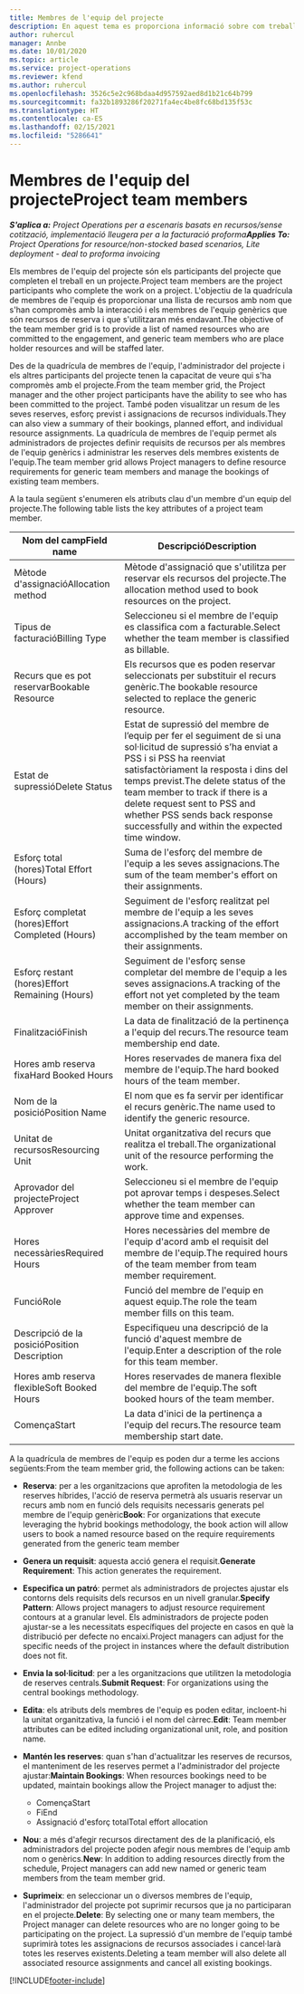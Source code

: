 ```yaml
---
title: Membres de l'equip del projecte
description: En aquest tema es proporciona informació sobre com treballar amb la informació dels membres d'un equip del projecte, els atributs i la planificació.
author: ruhercul
manager: Annbe
ms.date: 10/01/2020
ms.topic: article
ms.service: project-operations
ms.reviewer: kfend
ms.author: ruhercul
ms.openlocfilehash: 3526c5e2c968bdaa4d957592aed8d1b21c64b799
ms.sourcegitcommit: fa32b1893286f20271fa4ec4be8fc68bd135f53c
ms.translationtype: HT
ms.contentlocale: ca-ES
ms.lasthandoff: 02/15/2021
ms.locfileid: "5286641"
---
```

# <a name="project-team-members"></a><span data-ttu-id="93c9b-103">Membres de l'equip del projecte</span><span class="sxs-lookup"><span data-stu-id="93c9b-103">Project team members</span></span>

<span data-ttu-id="93c9b-104">_**S'aplica a:** Project Operations per a escenaris basats en recursos/sense cotització, implementació lleugera per a la facturació proforma_</span><span class="sxs-lookup"><span data-stu-id="93c9b-104">_**Applies To:** Project Operations for resource/non-stocked based scenarios, Lite deployment - deal to proforma invoicing_</span></span>

<span data-ttu-id="93c9b-105">Els membres de l'equip del projecte són els participants del projecte que completen el treball en un projecte.</span><span class="sxs-lookup"><span data-stu-id="93c9b-105">Project team members are the project participants who complete the work on a project.</span></span> <span data-ttu-id="93c9b-106">L'objectiu de la quadrícula de membres de l'equip és proporcionar una llista de recursos amb nom que s'han compromès amb la interacció i els membres de l'equip genèrics que són recursos de reserva i que s'utilitzaran més endavant.</span><span class="sxs-lookup"><span data-stu-id="93c9b-106">The objective of the team member grid is to provide a list of named resources who are committed to the engagement, and generic team members who are place holder resources and will be staffed later.</span></span>

<span data-ttu-id="93c9b-107">Des de la quadrícula de membres de l'equip, l'administrador del projecte i els altres participants del projecte tenen la capacitat de veure qui s'ha compromès amb el projecte.</span><span class="sxs-lookup"><span data-stu-id="93c9b-107">From the team member grid, the Project manager and the other project participants have the ability to see who has been committed to the project.</span></span> <span data-ttu-id="93c9b-108">També poden visualitzar un resum de les seves reserves, esforç previst i assignacions de recursos individuals.</span><span class="sxs-lookup"><span data-stu-id="93c9b-108">They can also view a summary of their bookings, planned effort, and individual resource assignments.</span></span> <span data-ttu-id="93c9b-109">La quadrícula de membres de l'equip permet als administradors de projectes definir requisits de recursos per als membres de l'equip genèrics i administrar les reserves dels membres existents de l'equip.</span><span class="sxs-lookup"><span data-stu-id="93c9b-109">The team member grid allows Project managers to define resource requirements for generic team members and manage the bookings of existing team members.</span></span>

<span data-ttu-id="93c9b-110">A la taula següent s'enumeren els atributs clau d'un membre d'un equip del projecte.</span><span class="sxs-lookup"><span data-stu-id="93c9b-110">The following table lists the key attributes of a project team member.</span></span>

| <span data-ttu-id="93c9b-111">Nom del camp</span><span class="sxs-lookup"><span data-stu-id="93c9b-111">Field name</span></span>          | <span data-ttu-id="93c9b-112">Descripció</span><span class="sxs-lookup"><span data-stu-id="93c9b-112">Description</span></span>                                                                                                                                                                  |
|--------------------------|-----------------------------------------------------------------------------------------------------------------------------------------------------------------------------------|
| <span data-ttu-id="93c9b-113">Mètode d'assignació</span><span class="sxs-lookup"><span data-stu-id="93c9b-113">Allocation method</span></span>        | <span data-ttu-id="93c9b-114">Mètode d'assignació que s'utilitza per reservar els recursos del projecte.</span><span class="sxs-lookup"><span data-stu-id="93c9b-114">The allocation method used to book resources on the project.</span></span>                                                                         |
| <span data-ttu-id="93c9b-115">Tipus de facturació</span><span class="sxs-lookup"><span data-stu-id="93c9b-115">Billing Type</span></span>             | <span data-ttu-id="93c9b-116">Seleccioneu si el membre de l'equip es classifica com a facturable.</span><span class="sxs-lookup"><span data-stu-id="93c9b-116">Select whether the team member is classified as billable.</span></span>                                                                                                                                       |
| <span data-ttu-id="93c9b-117">Recurs que es pot reservar</span><span class="sxs-lookup"><span data-stu-id="93c9b-117">Bookable Resource</span></span>        | <span data-ttu-id="93c9b-118">Els recursos que es poden reservar seleccionats per substituir el recurs genèric.</span><span class="sxs-lookup"><span data-stu-id="93c9b-118">The bookable resource selected to replace the generic resource.</span></span>                                                                                                                   |
| <span data-ttu-id="93c9b-119">Estat de supressió</span><span class="sxs-lookup"><span data-stu-id="93c9b-119">Delete Status</span></span>            | <span data-ttu-id="93c9b-120">Estat de supressió del membre de l’equip per fer el seguiment de si una sol·licitud de supressió s’ha enviat a PSS i si PSS ha reenviat satisfactòriament la resposta i dins del temps previst.</span><span class="sxs-lookup"><span data-stu-id="93c9b-120">The delete status of the team member to track if there is a delete request sent to PSS and whether PSS sends back response successfully and within the expected time window.</span></span> |
| <span data-ttu-id="93c9b-121">Esforç total (hores)</span><span class="sxs-lookup"><span data-stu-id="93c9b-121">Total Effort (Hours)</span></span>     | <span data-ttu-id="93c9b-122">Suma de l'esforç del membre de l'equip a les seves assignacions.</span><span class="sxs-lookup"><span data-stu-id="93c9b-122">The sum of the team member's effort on their assignments.</span></span>                                                                                                                         |
| <span data-ttu-id="93c9b-123">Esforç completat (hores)</span><span class="sxs-lookup"><span data-stu-id="93c9b-123">Effort Completed (Hours)</span></span> | <span data-ttu-id="93c9b-124">Seguiment de l'esforç realitzat pel membre de l'equip a les seves assignacions.</span><span class="sxs-lookup"><span data-stu-id="93c9b-124">A tracking of the effort accomplished by the team member on their assignments.</span></span>                                                                                           |
| <span data-ttu-id="93c9b-125">Esforç restant (hores)</span><span class="sxs-lookup"><span data-stu-id="93c9b-125">Effort Remaining (Hours)</span></span> | <span data-ttu-id="93c9b-126">Seguiment de l'esforç sense completar del membre de l'equip a les seves assignacions.</span><span class="sxs-lookup"><span data-stu-id="93c9b-126">A tracking of the effort not yet completed by the team member on their assignments.</span></span>                                                                                    |
| <span data-ttu-id="93c9b-127">Finalització</span><span class="sxs-lookup"><span data-stu-id="93c9b-127">Finish</span></span>                   | <span data-ttu-id="93c9b-128">La data de finalització de la pertinença a l'equip del recurs.</span><span class="sxs-lookup"><span data-stu-id="93c9b-128">The resource team membership end date.</span></span>                                                                                                                                            |
| <span data-ttu-id="93c9b-129">Hores amb reserva fixa</span><span class="sxs-lookup"><span data-stu-id="93c9b-129">Hard Booked Hours</span></span>        | <span data-ttu-id="93c9b-130">Hores reservades de manera fixa del membre de l'equip.</span><span class="sxs-lookup"><span data-stu-id="93c9b-130">The hard booked hours of the team member.</span></span>                                                                                                                                                                |
| <span data-ttu-id="93c9b-131">Nom de la posició</span><span class="sxs-lookup"><span data-stu-id="93c9b-131">Position Name</span></span>            | <span data-ttu-id="93c9b-132">El nom que es fa servir per identificar el recurs genèric.</span><span class="sxs-lookup"><span data-stu-id="93c9b-132">The name used to identify the generic resource.</span></span>                                                                                                                                   |
| <span data-ttu-id="93c9b-133">Unitat de recursos</span><span class="sxs-lookup"><span data-stu-id="93c9b-133">Resourcing Unit</span></span>          | <span data-ttu-id="93c9b-134">Unitat organitzativa del recurs que realitza el treball.</span><span class="sxs-lookup"><span data-stu-id="93c9b-134">The organizational unit of the resource performing the work.</span></span>                                                                                                                      |
| <span data-ttu-id="93c9b-135">Aprovador del projecte</span><span class="sxs-lookup"><span data-stu-id="93c9b-135">Project Approver</span></span>         | <span data-ttu-id="93c9b-136">Seleccioneu si el membre de l'equip pot aprovar temps i despeses.</span><span class="sxs-lookup"><span data-stu-id="93c9b-136">Select whether the team member can approve time and expenses.</span></span>                                                                                                                     |
| <span data-ttu-id="93c9b-137">Hores necessàries</span><span class="sxs-lookup"><span data-stu-id="93c9b-137">Required Hours</span></span>           | <span data-ttu-id="93c9b-138">Hores necessàries del membre de l'equip d'acord amb el requisit del membre de l'equip.</span><span class="sxs-lookup"><span data-stu-id="93c9b-138">The required hours of the team member from team member requirement.</span></span>                                                                                                                       |
| <span data-ttu-id="93c9b-139">Funció</span><span class="sxs-lookup"><span data-stu-id="93c9b-139">Role</span></span>                     | <span data-ttu-id="93c9b-140">Funció del membre de l'equip en aquest equip.</span><span class="sxs-lookup"><span data-stu-id="93c9b-140">The role the team member fills on this team.</span></span>                                                                                                                                |
| <span data-ttu-id="93c9b-141">Descripció de la posició</span><span class="sxs-lookup"><span data-stu-id="93c9b-141">Position Description</span></span>     | <span data-ttu-id="93c9b-142">Especifiqueu una descripció de la funció d'aquest membre de l'equip.</span><span class="sxs-lookup"><span data-stu-id="93c9b-142">Enter a description of the role for this team member.</span></span>                                                                                                                             |
| <span data-ttu-id="93c9b-143">Hores amb reserva flexible</span><span class="sxs-lookup"><span data-stu-id="93c9b-143">Soft Booked Hours</span></span>        | <span data-ttu-id="93c9b-144">Hores reservades de manera flexible del membre de l'equip.</span><span class="sxs-lookup"><span data-stu-id="93c9b-144">The soft booked hours of the team member.</span></span>                                                                                                                                                                 |
| <span data-ttu-id="93c9b-145">Comença</span><span class="sxs-lookup"><span data-stu-id="93c9b-145">Start</span></span>                    | <span data-ttu-id="93c9b-146">La data d'inici de la pertinença a l'equip del recurs.</span><span class="sxs-lookup"><span data-stu-id="93c9b-146">The resource team membership start date.</span></span>                                                                                                                                          |

<span data-ttu-id="93c9b-147">A la quadrícula de membres de l'equip es poden dur a terme les accions següents:</span><span class="sxs-lookup"><span data-stu-id="93c9b-147">From the team member grid, the following actions can be taken:</span></span>

- <span data-ttu-id="93c9b-148">**Reserva**: per a les organitzacions que aprofiten la metodologia de les reserves híbrides, l'acció de reserva permetrà als usuaris reservar un recurs amb nom en funció dels requisits necessaris generats pel membre de l'equip genèric</span><span class="sxs-lookup"><span data-stu-id="93c9b-148">**Book**: For organizations that execute leveraging the hybrid bookings methodology, the book action will allow users to book a named resource based on the require requirements generated from the generic team member</span></span>
- <span data-ttu-id="93c9b-149">**Genera un requisit**: aquesta acció genera el requisit.</span><span class="sxs-lookup"><span data-stu-id="93c9b-149">**Generate Requirement**: This action generates the requirement.</span></span>
- <span data-ttu-id="93c9b-150">**Especifica un patró**: permet als administradors de projectes ajustar els contorns dels requisits dels recursos en un nivell granular.</span><span class="sxs-lookup"><span data-stu-id="93c9b-150">**Specify Pattern**: Allows project managers to adjust resource requirement contours at a granular level.</span></span> <span data-ttu-id="93c9b-151">Els administradors de projecte poden ajustar-se a les necessitats específiques del projecte en casos en què la distribució per defecte no encaixi.</span><span class="sxs-lookup"><span data-stu-id="93c9b-151">Project managers can adjust for the specific needs of the project in instances where the default distribution does not fit.</span></span>
- <span data-ttu-id="93c9b-152">**Envia la sol·licitud**: per a les organitzacions que utilitzen la metodologia de reserves centrals.</span><span class="sxs-lookup"><span data-stu-id="93c9b-152">**Submit Request**: For organizations using the central bookings methodology.</span></span>
- <span data-ttu-id="93c9b-153">**Edita**: els atributs dels membres de l'equip es poden editar, incloent-hi la unitat organitzativa, la funció i el nom del càrrec.</span><span class="sxs-lookup"><span data-stu-id="93c9b-153">**Edit**: Team member attributes can be edited including organizational unit, role, and position name.</span></span>
- <span data-ttu-id="93c9b-154">**Mantén les reserves**: quan s'han d'actualitzar les reserves de recursos, el manteniment de les reserves permet a l'administrador del projecte ajustar:</span><span class="sxs-lookup"><span data-stu-id="93c9b-154">**Maintain Bookings**: When resources bookings need to be updated, maintain bookings allow the Project manager to adjust the:</span></span>

    - <span data-ttu-id="93c9b-155">Comença</span><span class="sxs-lookup"><span data-stu-id="93c9b-155">Start</span></span>
    - <span data-ttu-id="93c9b-156">Fi</span><span class="sxs-lookup"><span data-stu-id="93c9b-156">End</span></span>
    - <span data-ttu-id="93c9b-157">Assignació d'esforç total</span><span class="sxs-lookup"><span data-stu-id="93c9b-157">Total effort allocation</span></span>

- <span data-ttu-id="93c9b-158">**Nou**: a més d'afegir recursos directament des de la planificació, els administradors del projecte poden afegir nous membres de l'equip amb nom o genèrics.</span><span class="sxs-lookup"><span data-stu-id="93c9b-158">**New**: In addition to adding resources directly from the schedule, Project managers can add new named or generic team members from the team member grid.</span></span>
- <span data-ttu-id="93c9b-159">**Suprimeix**: en seleccionar un o diversos membres de l'equip, l'administrador del projecte pot suprimir recursos que ja no participaran en el projecte.</span><span class="sxs-lookup"><span data-stu-id="93c9b-159">**Delete**: By selecting one or many team members, the Project manager can delete resources who are no longer going to be participating on the project.</span></span> <span data-ttu-id="93c9b-160">La supressió d'un membre de l'equip també suprimirà totes les assignacions de recursos associades i cancel·larà totes les reserves existents.</span><span class="sxs-lookup"><span data-stu-id="93c9b-160">Deleting a team member will also delete all associated resource assignments and  cancel all existing bookings.</span></span>


[!INCLUDE[footer-include](../includes/footer-banner.md)]